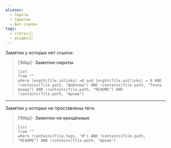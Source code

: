 ```yaml
---
aliases:
  - Сироты
  - Сиротки
  - Без ссылок
tags:
  - статус/🌳
  - раздел/🧰
---
```


Заметки у которых нет ссылок.
> [!Map]- **Заметки-сироты**
>
> ```dataview
> list
> from ""
> where length(file.inlinks) =0 and length(file.outlinks) = 0 AND !contains(file.path, "Шаблоны") AND !contains(file.path, "Точка входа") AND !contains(file.path, "README") AND !contains(file.path, "Архив")
> ```

---

Заметки у которых не проставлены теги.
> [!Map]- **Заметки-не крещённые**
> ```dataview
> list
> from ""
> where !contains(file.tags, "#") AND !contains(file.path, "README") AND !contains(file.path, "Архив")
>   ```
 